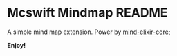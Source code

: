 # Mcswift Mindmap README

A simple mind map extension. Power by [mind-elixir-core](https://github.com/ssshooter/mind-elixir-core);

**Enjoy!**
